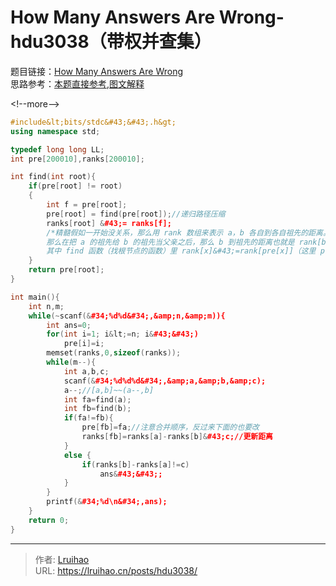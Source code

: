 # How Many Answers Are Wrong-hdu3038（带权并查集）


题目链接：[How Many Answers Are Wrong](http://acm.hdu.edu.cn/showproblem.php?pid=3038)  
思路参考：[本题直接参考](https://blog.csdn.net/duan_1998/article/details/70196576),[图文解释](https://blog.csdn.net/dextrad_ihacker/article/details/51016017)

&lt;!--more--&gt;

```cpp
#include&lt;bits/stdc&#43;&#43;.h&gt;
using namespace std;

typedef long long LL;
int pre[200010],ranks[200010];

int find(int root){
    if(pre[root] != root)
    {
        int f = pre[root];
        pre[root] = find(pre[root]);//递归路径压缩
        ranks[root] &#43;= ranks[f];
        /*精髓假如一开始没关系，那么用 rank 数组来表示 a，b 各自到各自祖先的距离。
        那么在把 a 的祖先给 b 的祖先当父亲之后，那么 b 到祖先的距离也就是 rank[b] 就要再加上 b 原本的祖先到 a 的祖先的距离，更新一下，
        其中 find 函数（找根节点的函数）里 rank[x]&#43;=rank[pre[x]]（这里 pre 数组存的是对应数的父节点）*/
    }
    return pre[root];
}

int main(){
    int n,m;
    while(~scanf(&#34;%d%d&#34;,&amp;n,&amp;m)){
        int ans=0;
        for(int i=1; i&lt;=n; i&#43;&#43;)
            pre[i]=i;
        memset(ranks,0,sizeof(ranks));
        while(m--){
            int a,b,c;
            scanf(&#34;%d%d%d&#34;,&amp;a,&amp;b,&amp;c);
            a--;//[a,b]~~(a--,b]
            int fa=find(a);
            int fb=find(b);
            if(fa!=fb){
                pre[fb]=fa;//注意合并顺序，反过来下面的也要改
                ranks[fb]=ranks[a]-ranks[b]&#43;c;//更新距离
            }
            else {
                if(ranks[b]-ranks[a]!=c)
                    ans&#43;&#43;;
            }
        }
        printf(&#34;%d\n&#34;,ans);
    }
    return 0;
}

```


---

> 作者: [Lruihao](https://github.com/Lruihao)  
> URL: https://lruihao.cn/posts/hdu3038/  

